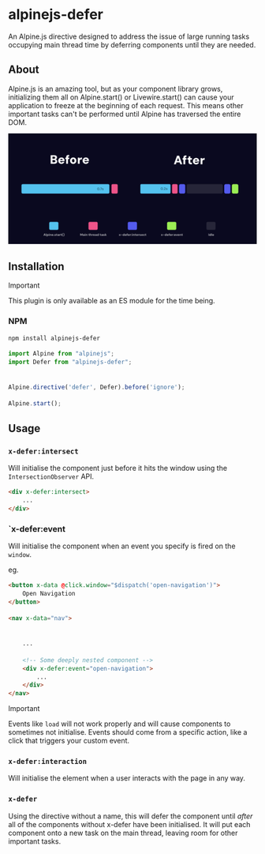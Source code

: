 # alpinejs-defer

An Alpine.js directive designed to address the issue of large running tasks occupying main thread time by deferring components until they are needed.


## About

Alpine.js is an amazing tool, but as your component library grows, initializing them all on Alpine.start() or Livewire.start() can cause your application to freeze at the beginning of each request. This means other important tasks can't be performed until Alpine has traversed the entire DOM.

![alt text](header.png "Title")

## Installation

> [!IMPORTANT]  
>  This plugin is only available as an ES module for the time being. 

### NPM

```bash
npm install alpinejs-defer
```

```js
import Alpine from "alpinejs";
import Defer from "alpinejs-defer";


Alpine.directive('defer', Defer).before('ignore');

Alpine.start();
```

## Usage


### `x-defer:intersect`

Will initialise the component just before it hits the window using the `IntersectionObserver` API.

```html
<div x-defer:intersect>
	...
</div>
```

### `x-defer:event

Will initialise the component when an event you specify is fired on the `window`. 

eg.

```html
<button x-data @click.window="$dispatch('open-navigation')">
	Open Navigation
</button>

<nav x-data="nav">

	
	...
	
	<!-- Some deeply nested component -->
	<div x-defer:event="open-navigation">
		...
	</div>
</nav>
```

> [!IMPORTANT]  
>  Events like `load` will not work properly and will cause components to sometimes not initialise. Events should come from a specific action, like a click that triggers your custom event. 


### `x-defer:interaction`

Will initialise the element when a user interacts with the page in any way.

### `x-defer`

Using the directive without a name, this will defer the component until _after_ all of the components without x-defer have been initialised. It will put each component onto a new task on the main thread, leaving room for other important tasks. 
